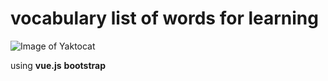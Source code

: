 # vocabulary list of words for learning 
![Image of Yaktocat](https://github.com/vuurball/words-list/blob/master/vocabulary_lists.png)

using **vue.js** **bootstrap**
